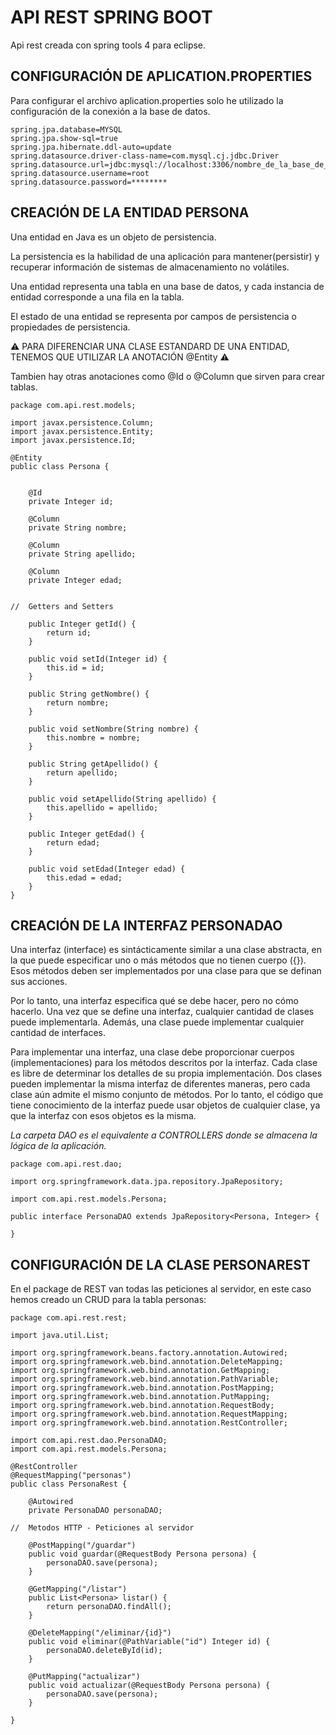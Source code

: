 # API REST SPRING BOOT

Api rest creada con spring tools 4 para eclipse.

## CONFIGURACIÓN DE APLICATION.PROPERTIES
Para configurar el archivo aplication.properties solo he utilizado la configuración de la conexión a la base de datos.
```
spring.jpa.database=MYSQL
spring.jpa.show-sql=true
spring.jpa.hibernate.ddl-auto=update
spring.datasource.driver-class-name=com.mysql.cj.jdbc.Driver
spring.datasource.url=jdbc:mysql://localhost:3306/nombre_de_la_base_de_datos
spring.datasource.username=root
spring.datasource.password=********
```

## CREACIÓN DE LA ENTIDAD PERSONA

Una entidad en Java es un objeto de persistencia.

La persistencia es la habilidad de una aplicación para mantener(persistir) y recuperar información de sistemas de almacenamiento no volátiles.

Una entidad representa una tabla en una base de datos, y cada instancia de entidad corresponde a una fila en la tabla.

El estado de una entidad se representa por campos de persistencia o propiedades de persistencia.

⚠️ PARA DIFERENCIAR UNA CLASE ESTANDARD DE UNA ENTIDAD, TENEMOS QUE UTILIZAR LA ANOTACIÓN @Entity ⚠️

Tambien hay otras anotaciones como @Id o @Column que sirven para crear tablas.
```
package com.api.rest.models;

import javax.persistence.Column;
import javax.persistence.Entity;
import javax.persistence.Id;

@Entity
public class Persona {

	
	@Id
	private Integer id;
	
	@Column
	private String nombre;
	
	@Column
	private String apellido;
	
	@Column
	private Integer edad;

	
//	Getters and Setters
	
	public Integer getId() {
		return id;
	}

	public void setId(Integer id) {
		this.id = id;
	}

	public String getNombre() {
		return nombre;
	}

	public void setNombre(String nombre) {
		this.nombre = nombre;
	}

	public String getApellido() {
		return apellido;
	}

	public void setApellido(String apellido) {
		this.apellido = apellido;
	}

	public Integer getEdad() {
		return edad;
	}

	public void setEdad(Integer edad) {
		this.edad = edad;
	}
}
```

## CREACIÓN DE LA INTERFAZ PERSONADAO

Una interfaz (interface) es sintácticamente similar a una clase abstracta, en la que puede especificar uno o más métodos que no tienen cuerpo ({}). Esos métodos deben ser implementados por una clase para que se definan sus acciones.

Por lo tanto, una interfaz especifica qué se debe hacer, pero no cómo hacerlo. Una vez que se define una interfaz, cualquier cantidad de clases puede implementarla. Además, una clase puede implementar cualquier cantidad de interfaces.

Para implementar una interfaz, una clase debe proporcionar cuerpos (implementaciones) para los métodos descritos por la interfaz. Cada clase es libre de determinar los detalles de su propia implementación. Dos clases pueden implementar la misma interfaz de diferentes maneras, pero cada clase aún admite el mismo conjunto de métodos. Por lo tanto, el código que tiene conocimiento de la interfaz puede usar objetos de cualquier clase, ya que la interfaz con esos objetos es la misma.

_La carpeta DAO es el equivalente a CONTROLLERS donde se almacena la lógica de la aplicación._
```
package com.api.rest.dao;

import org.springframework.data.jpa.repository.JpaRepository;

import com.api.rest.models.Persona;

public interface PersonaDAO extends JpaRepository<Persona, Integer> {

}
```

## CONFIGURACIÓN DE LA CLASE PERSONAREST

En el package de REST van todas las peticiones al servidor, en este caso hemos creado un CRUD para la tabla personas:

```
package com.api.rest.rest;

import java.util.List;

import org.springframework.beans.factory.annotation.Autowired;
import org.springframework.web.bind.annotation.DeleteMapping;
import org.springframework.web.bind.annotation.GetMapping;
import org.springframework.web.bind.annotation.PathVariable;
import org.springframework.web.bind.annotation.PostMapping;
import org.springframework.web.bind.annotation.PutMapping;
import org.springframework.web.bind.annotation.RequestBody;
import org.springframework.web.bind.annotation.RequestMapping;
import org.springframework.web.bind.annotation.RestController;

import com.api.rest.dao.PersonaDAO;
import com.api.rest.models.Persona;

@RestController
@RequestMapping("personas")
public class PersonaRest {

	@Autowired
	private PersonaDAO personaDAO;
	
//	Metodos HTTP - Peticiones al servidor
	
	@PostMapping("/guardar")
	public void guardar(@RequestBody Persona persona) {
		personaDAO.save(persona);
	}
	
	@GetMapping("/listar")
	public List<Persona> listar() {
		return personaDAO.findAll();
	}
	
	@DeleteMapping("/eliminar/{id}")
	public void eliminar(@PathVariable("id") Integer id) {
		personaDAO.deleteById(id);
	}
	
	@PutMapping("actualizar")
	public void actualizar(@RequestBody Persona persona) {
		personaDAO.save(persona);
	}
	
}
```